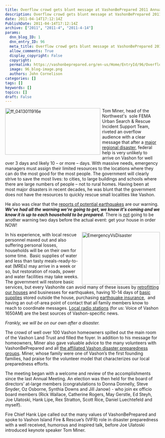 ```yaml
---
title: Overflow crowd gets blunt message at VashonBePrepared 2011 Annual Meeting
description: Overflow crowd gets blunt message at VashonBePrepared 2011 Annual Meeting
date: 2011-04-14T17:12:14Z
PublishDate: 2011-04-14T17:12:14Z
archive: ["2011", "2011-4", "2011-4-14"]
params:
  dnn_blog_ID: 1
  dnn_entry_ID: 96
  meta_title: Overflow crowd gets blunt message at VashonBePrepared 2011 Annual Meeting
  allow_comments: True
  display_copyright: False
  copyright:
  permalink: https://vashonbeprepared.org/en-us/Home/EntryId/96/Overflow-crowd-gets-blunt-message-at-VashonBePrepared-2011-Annual-Meeting
  image: 96_blog-image.png
  authors: John Cornelison
categories: []
tags: []
keywords: []
topics: []
draft: False
---
```


<p><a href="./images/96/Windows-Live-Writer-Tom-Miner-draws-sell-out-crowd-for-Vasho_6734-ff_0413011916e_2.jpg"><img style="background-image: none; border-right-width: 0px; margin: 0px 6px 6px 0px; padding-left: 0px; padding-right: 0px; display: inline; float: left; border-top-width: 0px; border-bottom-width: 0px; border-left-width: 0px; padding-top: 0px" title="ff_0413011916e" border="0" alt="ff_0413011916e" align="left" src="./images/96/Windows-Live-Writer-Tom-Miner-draws-sell-out-crowd-for-Vasho_6734-ff_0413011916e_thumb.jpg" width="310" height="151" /></a>Tom Miner, head of the Northwest's&#160; sole FEMA Urban Search &amp; Rescue Incident Support Team, riveted an overflow audience with a clear message that after a <a href="http://en.wikipedia.org/wiki/Cascadia_subduction_zone" target="_blank">major regional disaster</a>, federal help is very unlikely to arrive on Vashon for well over 3 days and likely 10 – or more – days. With massive needs, emergency managers must assign their limited resources to the locations where they can do the most good for the most people. The government will clearly strive to save the most lives: to cities, to large buildings and schools where there are large numbers of people – not to rural homes. Having been at most major disasters in recent decades, he was blunt that the government does not have the resources to quickly rescue small localities like Vashon.</p>  <p>He also was clear that the <a href="http://pubs.usgs.gov/fs/2010/3023/" target="_blank">reports of potential earthquakes</a> are our warning. <strong><em>We've had all the warning we're going to get, we know it's coming and we know it is up to each household to be prepared.</em></strong> There is <u>not</u> going to be another warning two days before the actual event: get your house in order NOW!</p>  <p><a href="./images/96/Windows-Live-Writer-Tom-Miner-draws-sell-out-crowd-for-Vasho_6734-EmergencyVsDisaster_2.jpg"><img style="background-image: none; border-right-width: 0px; padding-left: 0px; padding-right: 0px; display: inline; float: right; border-top-width: 0px; border-bottom-width: 0px; border-left-width: 0px; padding-top: 0px" title="EmergencyVsDisaster" border="0" alt="EmergencyVsDisaster" align="right" src="./images/96/Windows-Live-Writer-Tom-Miner-draws-sell-out-crowd-for-Vasho_6734-EmergencyVsDisaster_thumb.jpg" width="254" height="170" /></a>In his experience, with local rescue personnel maxed out and also suffering personal losses, households will be on their own for some time.&#160; Basic supplies of water and less than tasty meals-ready-to-eat (MREs) may arrive in a week or so, but restoration of roads, power and water facilities may take weeks. The government will restore basic services, but every Vashonite can avoid many of these issues by <a href="http://www.seattle.gov/emergency/prepare/personal/home.htm#retrofit" target="_blank">retrofitting our houses</a> and businesses for earthquakes, having 10-14 days of <a href="http://www.vashonbeprepared.org/storydetail.cfm?id=18" target="_blank">basic supplies</a> stored outside the house, purchasing <a href="http://www.insurance.wa.gov/consumers/home/earthquake_insurance.shtml" target="_blank">earthquake insurance</a>,&#160; and having an out-of-area point of contact that all family members know to reach to coordinate messages. <a href="http://www.voiceofvashon.org/index.php?option=com_content&amp;task=view&amp;id=52&amp;Itemid=20" target="_blank">Local radio stations</a> (for us: Voice of Vashon 1650AM) are the best sources of Vashon-specific news.</p>  <p><em>Frankly, we will be on our own after a disaster.</em></p>  <p>The crowd of well over 100 Vashon homeowners spilled out the main room of the Vashon Land Trust and filled the foyer. In addition to his message for homeowners, Miner also gave valuable advice to the many volunteers with VashonBePrepared and all <a href="http://www.vashonbeprepared.org/pagen.cfm?name=contacts" target="_blank">the affiliated Vashon disaster preparedness groups</a>. Miner, whose family were one of Vashon’s the first founding families, had praise for the volunteer model that characterizes our local preparedness efforts. </p>  <p>The meeting began with a welcome and review of the accomplishments since the last Annual Meeting. An election was then held for the board of directors’ at-large members (congratulations to Donna Donnelly, Steve Snyder, Oz Osborne, Synthia Downs and Jill Janow) - who join ex officio board members (Rick Wallace, Catherine Rogers, May Gerstle, Ed Steyh, Joe Ulatoski, Hank Lipe, Rex Stratton, Scott Rice, Daniel Luechtefeld and myself).</p>  <p>Fire Chief Hank Lipe called out the many values of VashonBePrepared and spoke to Vashon Island Fire &amp; Rescue’s (VIFR) role in disaster preparedness with a well received, humorous and inspired talk, before Joe Ulatoski introduced keynote speaker Tom Miner.</p>
